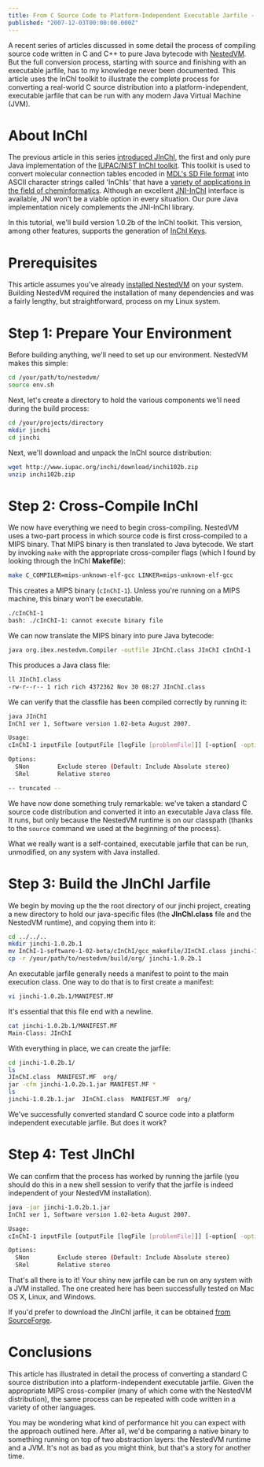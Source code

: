```yaml
---
title: From C Source Code to Platform-Independent Executable Jarfile - Using NestedVM to Build JInChI
published: "2007-12-03T00:00:00.000Z"
---
```


A recent series of articles discussed in some detail the process of compiling source code written in C and C++ to pure Java bytecode with [NestedVM](http://nestedvm.ibex.org/). But the full conversion process, starting with source and finishing with an executable jarfile, has to my knowledge never been documented. This article uses the InChI toolkit to illustrate the complete process for converting a real-world C source distribution into a platform-independent, executable jarfile that can be run with any modern Java Virtual Machine (JVM).

# About InChI

The previous article in this series [introduced JInChI](/articles/2007/10/31/jinchi-run-inchi-anywhere-java-runs), the first and only pure Java implementation of the [IUPAC/NIST InChI toolkit](http://www.iupac.org/inchi/). This toolkit is used to convert molecular connection tables encoded in [MDL's SD File format](http://www.mdli.com/downloads/public/ctfile/ctfile.jsp) into ASCII character strings called 'InChIs' that have a [variety of applications in the field of cheminformatics](/articles/2007/09/27/inchi-for-newbies). Although an excellent [JNI-InChI](/articles/2007/10/10/jruby-for-cheminformatics-reading-and-writing-inchis-via-the-java-native-interface) interface is available, JNI won't be a viable option in every situation. Our pure Java implementation nicely complements the JNI-InChI library.

In this tutorial, we'll build version 1.0.2b of the InChI toolkit. This version, among other features, supports the generation of [InChI Keys](/articles/2007/05/09/hashing-inchis).

# Prerequisites

This article assumes you've already [installed NestedVM](http://wiki.brianweb.net/NestedVM/QuickStartGuide) on your system. Building NestedVM required the installation of many dependencies and was a fairly lengthy, but straightforward, process on my Linux system.

# Step 1: Prepare Your Environment

Before building anything, we'll need to set up our environment. NestedVM makes this simple:

```bash
cd /your/path/to/nestedvm/
source env.sh
```

Next, let's create a directory to hold the various components we'll need during the build process:

```bash
cd /your/projects/directory
mkdir jinchi
cd jinchi
```

Next, we'll download and unpack the InChI source distribution:

```bash
wget http://www.iupac.org/inchi/download/inchi102b.zip
unzip inchi102b.zip
```

# Step 2: Cross-Compile InChI

We now have everything we need to begin cross-compiling. NestedVM uses a two-part process in which source code is first cross-compiled to a MIPS binary. That MIPS binary is then translated to Java bytecode. We start by invoking `make` with the appropriate cross-compiler flags (which I found by looking through the InChI **Makefile**):

```bash
make C_COMPILER=mips-unknown-elf-gcc LINKER=mips-unknown-elf-gcc
```

This creates a MIPS binary (`cInChI-1`). Unless you're running on a MIPS machine, this binary won't be executable.

```bash
./cInChI-1
bash: ./cInChI-1: cannot execute binary file
```

We can now translate the MIPS binary into pure Java bytecode:

```bash
java org.ibex.nestedvm.Compiler -outfile JInChI.class JInChI cInChI-1
```

This produces a Java class file:

```bash
ll JInChI.class
-rw-r--r-- 1 rich rich 4372362 Nov 30 08:27 JInChI.class
```

We can verify that the classfile has been compiled correctly by running it:

```bash
java JInChI
InChI ver 1, Software version 1.02-beta August 2007.

Usage:
cInChI-1 inputFile [outputFile [logFile [problemFile]]] [-option[ -option...]]

Options:
  SNon        Exclude stereo (Default: Include Absolute stereo)
  SRel        Relative stereo

-- truncated --
```

We have now done something truly remarkable: we've taken a standard C source code distribution and converted it into an executable Java class file. It runs, but only because the NestedVM runtime is on our classpath (thanks to the `source` command we used at the beginning of the process).

What we really want is a self-contained, executable jarfile that can be run, unmodified, on any system with Java installed.

# Step 3: Build the JInChI Jarfile

We begin by moving up the the root directory of our jinchi project, creating a new directory to hold our java-specific files (the **JInChI.class** file and the NestedVM runtime), and copying them into it:

```bash
cd ../../..
mkdir jinchi-1.0.2b.1
mv InChI-1-software-1-02-beta/cInChI/gcc_makefile/JInChI.class jinchi-1.0.2b.1/
cp -r /your/path/to/nestedvm/build/org/ jinchi-1.0.2b.1
```

An executable jarfile generally needs a manifest to point to the main execution class. One way to do that is to first create a manifest:

```bash
vi jinchi-1.0.2b.1/MANIFEST.MF
```

It's essential that this file end with a newline.

```bash
cat jinchi-1.0.2b.1/MANIFEST.MF
Main-Class: JInChI
```

With everything in place, we can create the jarfile:

```bash
cd jinchi-1.0.2b.1/
ls
JInChI.class  MANIFEST.MF  org/
jar -cfm jinchi-1.0.2b.1.jar MANIFEST.MF *
ls
jinchi-1.0.2b.1.jar  JInChI.class  MANIFEST.MF  org/
```

We've successfully converted standard C source code into a platform independent executable jarfile. But does it work?

# Step 4: Test JInChI

We can confirm that the process has worked by running the jarfile (you should do this in a new shell session to verify that the jarfile is indeed independent of your NestedVM installation).

```bash
java -jar jinchi-1.0.2b.1.jar
InChI ver 1, Software version 1.02-beta August 2007.

Usage:
cInChI-1 inputFile [outputFile [logFile [problemFile]]] [-option[ -option...]]

Options:
  SNon        Exclude stereo (Default: Include Absolute stereo)
  SRel        Relative stereo
```

That's all there is to it! Your shiny new jarfile can be run on any system with a JVM installed. The one created here has been successfully tested on Mac OS X, Linux, and Windows.

If you'd prefer to download the JInChI jarfile, it can be obtained [from SourceForge](http://sourceforge.net/project/showfiles.php?group_id=142870&package_id=250448&release_id=558625).

# Conclusions

This article has illustrated in detail the process of converting a standard C source distribution into a platform-independent executable jarfile. Given the appropriate MIPS cross-compiler (many of which come with the NestedVM distribution), the same process can be repeated with code written in a variety of other languages.

You may be wondering what kind of performance hit you can expect with the approach outlined here. After all, we'd be comparing a native binary to something running on top of two abstraction layers: the NestedVM runtime and a JVM. It's not as bad as you might think, but that's a story for another time.
